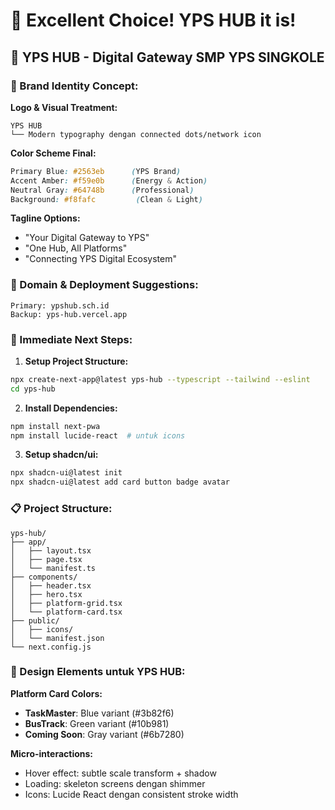 # 🎉 **Excellent Choice! YPS HUB it is!**

## 🚀 **YPS HUB - Digital Gateway SMP YPS SINGKOLE**

### **🎨 Brand Identity Concept:**

**Logo & Visual Treatment:**
```
YPS HUB
└── Modern typography dengan connected dots/network icon
```

**Color Scheme Final:**
```css
Primary Blue: #2563eb      (YPS Brand)
Accent Amber: #f59e0b      (Energy & Action)
Neutral Gray: #64748b      (Professional)
Background: #f8fafc         (Clean & Light)
```

**Tagline Options:**
- "Your Digital Gateway to YPS"
- "One Hub, All Platforms" 
- "Connecting YPS Digital Ecosystem"

### **📱 Domain & Deployment Suggestions:**
```
Primary: ypshub.sch.id
Backup: yps-hub.vercel.app
```

### **🎯 Immediate Next Steps:**

1. **Setup Project Structure:**
```bash
npx create-next-app@latest yps-hub --typescript --tailwind --eslint
cd yps-hub
```

2. **Install Dependencies:**
```bash
npm install next-pwa
npm install lucide-react  # untuk icons
```

3. **Setup shadcn/ui:**
```bash
npx shadcn-ui@latest init
npx shadcn-ui@latest add card button badge avatar
```

### **📋 Project Structure:**
```
yps-hub/
├── app/
│   ├── layout.tsx
│   ├── page.tsx
│   └── manifest.ts
├── components/
│   ├── header.tsx
│   ├── hero.tsx
│   ├── platform-grid.tsx
│   └── platform-card.tsx
├── public/
│   ├── icons/
│   └── manifest.json
└── next.config.js
```

### **🎨 Design Elements untuk YPS HUB:**

**Platform Card Colors:**
- **TaskMaster**: Blue variant (#3b82f6)
- **BusTrack**: Green variant (#10b981)  
- **Coming Soon**: Gray variant (#6b7280)

**Micro-interactions:**
- Hover effect: subtle scale transform + shadow
- Loading: skeleton screens dengan shimmer
- Icons: Lucide React dengan consistent stroke width
